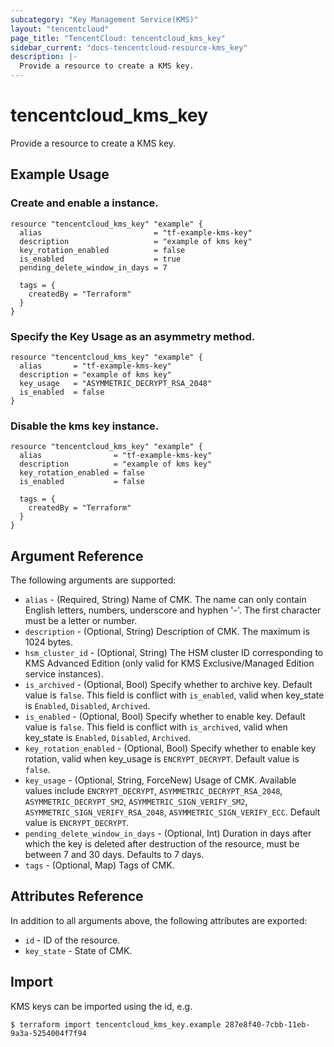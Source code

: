 ```yaml
---
subcategory: "Key Management Service(KMS)"
layout: "tencentcloud"
page_title: "TencentCloud: tencentcloud_kms_key"
sidebar_current: "docs-tencentcloud-resource-kms_key"
description: |-
  Provide a resource to create a KMS key.
---
```


# tencentcloud_kms_key

Provide a resource to create a KMS key.

## Example Usage

### Create and enable a instance.

```hcl
resource "tencentcloud_kms_key" "example" {
  alias                         = "tf-example-kms-key"
  description                   = "example of kms key"
  key_rotation_enabled          = false
  is_enabled                    = true
  pending_delete_window_in_days = 7

  tags = {
    createdBy = "Terraform"
  }
}
```

### Specify the Key Usage as an asymmetry method.

```hcl
resource "tencentcloud_kms_key" "example" {
  alias       = "tf-example-kms-key"
  description = "example of kms key"
  key_usage   = "ASYMMETRIC_DECRYPT_RSA_2048"
  is_enabled  = false
}
```

### Disable the kms key instance.

```hcl
resource "tencentcloud_kms_key" "example" {
  alias                = "tf-example-kms-key"
  description          = "example of kms key"
  key_rotation_enabled = false
  is_enabled           = false

  tags = {
    createdBy = "Terraform"
  }
}
```

## Argument Reference

The following arguments are supported:

* `alias` - (Required, String) Name of CMK. The name can only contain English letters, numbers, underscore and hyphen '-'. The first character must be a letter or number.
* `description` - (Optional, String) Description of CMK. The maximum is 1024 bytes.
* `hsm_cluster_id` - (Optional, String) The HSM cluster ID corresponding to KMS Advanced Edition (only valid for KMS Exclusive/Managed Edition service instances).
* `is_archived` - (Optional, Bool) Specify whether to archive key. Default value is `false`. This field is conflict with `is_enabled`, valid when key_state is `Enabled`, `Disabled`, `Archived`.
* `is_enabled` - (Optional, Bool) Specify whether to enable key. Default value is `false`. This field is conflict with `is_archived`, valid when key_state is `Enabled`, `Disabled`, `Archived`.
* `key_rotation_enabled` - (Optional, Bool) Specify whether to enable key rotation, valid when key_usage is `ENCRYPT_DECRYPT`. Default value is `false`.
* `key_usage` - (Optional, String, ForceNew) Usage of CMK. Available values include `ENCRYPT_DECRYPT`, `ASYMMETRIC_DECRYPT_RSA_2048`, `ASYMMETRIC_DECRYPT_SM2`, `ASYMMETRIC_SIGN_VERIFY_SM2`, `ASYMMETRIC_SIGN_VERIFY_RSA_2048`, `ASYMMETRIC_SIGN_VERIFY_ECC`. Default value is `ENCRYPT_DECRYPT`.
* `pending_delete_window_in_days` - (Optional, Int) Duration in days after which the key is deleted after destruction of the resource, must be between 7 and 30 days. Defaults to 7 days.
* `tags` - (Optional, Map) Tags of CMK.

## Attributes Reference

In addition to all arguments above, the following attributes are exported:

* `id` - ID of the resource.
* `key_state` - State of CMK.


## Import

KMS keys can be imported using the id, e.g.

```
$ terraform import tencentcloud_kms_key.example 287e8f40-7cbb-11eb-9a3a-5254004f7f94
```

